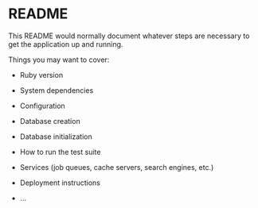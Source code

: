 # README

This README would normally document whatever steps are necessary to get the
application up and running.

Things you may want to cover:

* Ruby version

* System dependencies

* Configuration

* Database creation

* Database initialization

* How to run the test suite

* Services (job queues, cache servers, search engines, etc.)

* Deployment instructions

* ...

<!-- ## profile belongs to users テーブル

| Column             | Type   | Options     |
| ------------------ | ------ | ----------- |
| first_name         | string | NOT NULL    |
| last_name          | string | NOT NULL    |
| first_name_huri    | string | NOT NULL    |
| last_name_huri     | string | NOT NULL    |
| birthday           | string | NOT NULL    |


## users has_one profile テーブル

| Column             | Type   | Options     |
| ------------------ | ------ | ----------- |
| email              | string | NOT NULL    |
| encrypted_password | string | NOT NULL    |
| nickname           | string | NOT NULL    |



## items テーブル

| Column       | Type           | Options     |
| ------------ | -------------- | ----------- |
| title        | string         | NOT NULL    |
| category     | string         | NOT NULL    |
| status       | string         | NOT NULL    |
| area         | string         | NOT NULL    |
| period       | string         | NOT NULL    |
| image        | Active Storage |             |
| user         | reference      |             |

## credit   has_one Shipping address テーブル

| Column           | Type           | Options                        |
| ---------------- | -------------- | ------------------------------ |
| chip             | string         | NOT NULL                       |
| date of expiry   | string         | NOT NULL                       |
| security         | string         | NOT NULL                       |


## Shipping address belong　to credit
| Column           | Type           | Options                        |
|------------------|----------------|--------------------------------|
| post_number      | string         | NOT NULL                       |
| area             | string         | NOT NULL                       |
| address1         | string         | NOT NULL                       |
| address2         | string         | NOT NULL                       |
| address3         | string         | NOT NULL                       |
| phon_number      | string         | NOT NULL                       |
| user             | reference      |                                |


アプリケーション名          　”furima-36771”

アプリケーション概要          	このアプリケーションでできることを記述。

URL	デプロイ済みのURLを記述    デプロイが済んでいない場合は、デプロイが完了次第記述すること。

テスト用アカウント             	ログイン機能等を実装した場合は、ログインに必要な情報を記述。またBasic認証等を設けている場合は、そ
のID/Passも記述すること。

利用方法	このアプリケーションの利用方法を記述。

目指した課題解決	このアプリケーションを通じて、どのような人の、どのような課題を解決しようとしているのかを記述。

洗い出した要件	スプレッドシートにまとめた要件定義を記述。

実装した機能についての画像やGIFおよびその説明	実装した機能について、それぞれどのような特徴があるのかを列挙する形で記述。画像はGyazoで、GIFはGyazoGIFで撮影すること。

実装予定の機能	洗い出した要件の中から、今後実装予定の機能がある場合は、その機能を記述。

データベース設計	ER図等を添付。

ローカルでの動作方法	git cloneしてから、ローカルで動作をさせるまでに必要なコマンドを記述。この時、アプリケーション開発に使用した
環境を併記することを忘れないこと（パッケージやRubyのバージョンなど）。 -->